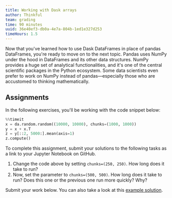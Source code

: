 ```yaml
---
title: Working with Dask arrays
author: Thinkful
team: grading
time: 90 minutes
uuid: 36e40ef3-db0a-4e7a-804b-1ed1e327d253
timeHours: 1.5
---
```


Now that you've learned how to use Dask DataFrames in place of pandas DataFrames, you're ready to move on to the next topic. Pandas uses NumPy under the hood in DataFrames and its other data structures. NumPy provides a huge set of analytical functionalities, and it's one of the central scientific packages in the Python ecosystem. Some data scientists even prefer to work on NumPy instead of pandas—especially those who are accustomed to thinking mathematically. 

<jupyter notebook-name="4.dask_array" course-code="DSBC"></jupyter>

## Assignments

In the following exercises, you'll be working with the code snippet below:

```python
%%timeit
x = da.random.random((10000, 10000), chunks=(1000, 1000))
y = x + x.T
z = y[::2, 5000:].mean(axis=1)
z.compute()
```

To complete this assignment, submit your solutions to the following tasks as a link to your Jupyter Notebook on GitHub.

1. Change the code above by setting `chunks=(250, 250)`. How long does it take to run?
2. Now, set the parameter to `chunks=(500, 500)`. How long does it take to run? Does this one or the previous one run more quickly? Why?

Submit your work below. You can also take a look at this [example solution](https://drive.google.com/file/d/1ulyVmcIbFaYFd6_zQO4UzLkKVWFM5BsP/view?usp=sharing).
